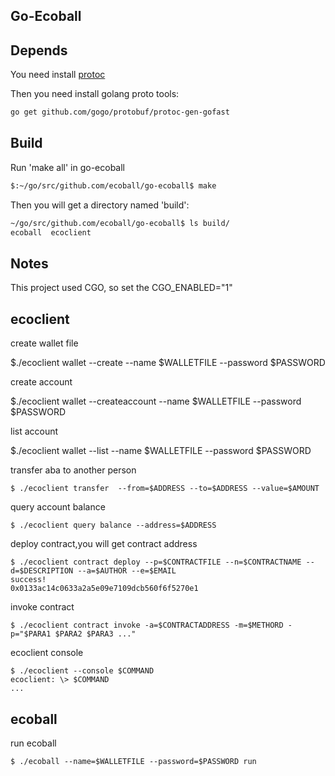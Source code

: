 Go-Ecoball
-------

## Depends
You need install [protoc](https://github.com/google/protobuf/blob/master/src/README.md) 

Then you need install golang proto tools:
```bash
go get github.com/gogo/protobuf/protoc-gen-gofast
```

## Build
Run 'make all' in go-ecoball
```bash
$:~/go/src/github.com/ecoball/go-ecoball$ make
```
Then you will get a directory named 'build':
```bash
~/go/src/github.com/ecoball/go-ecoball$ ls build/
ecoball  ecoclient
```

## Notes
This project used CGO, so set the CGO_ENABLED="1"

## ecoclient
create wallet file

$./ecoclient wallet --create --name $WALLETFILE --password $PASSWORD

create account

$./ecoclient wallet --createaccount --name $WALLETFILE --password $PASSWORD

list account

$./ecoclient wallet --list --name $WALLETFILE --password $PASSWORD

transfer aba  to another person
```
$ ./ecoclient transfer  --from=$ADDRESS --to=$ADDRESS --value=$AMOUNT
```

query account balance
```
$ ./ecoclient query balance --address=$ADDRESS
```

deploy contract,you will get contract address
```
$ ./ecoclient contract deploy --p=$CONTRACTFILE --n=$CONTRACTNAME --d=$DESCRIPTION --a=$AUTHOR --e=$EMAIL
success!
0x0133ac14c0633a2a5e09e7109dcb560f6f5270e1
```

invoke contract
```
$ ./ecoclient contract invoke -a=$CONTRACTADDRESS -m=$METHORD -p="$PARA1 $PARA2 $PARA3 ..."
```

ecoclient console
```
$ ./ecoclient --console $COMMAND
ecoclient: \> $COMMAND
...
```
## ecoball
run ecoball

```
$ ./ecoball --name=$WALLETFILE --password=$PASSWORD run
```

